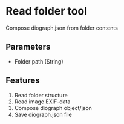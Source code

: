 # Read folder tool

Compose diograph.json from folder contents

## Parameters

* Folder path (String)

## Features
1. Read folder structure
1. Read image EXIF-data
1. Compose diograph object/json
1. Save diograph.json file
